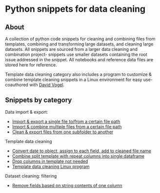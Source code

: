 # Python snippets for data cleaning
## About
A collection of python code snippets for cleaning and combining files from templates, combining and transforming large datasets, and cleaning large datasets. All snippets are sourced from a larger data cleaning and combination project- snippets use smaller datasets containing the root issue addressed in the snippet. All notebooks and reference data files are stored here for reference.

Template data cleaning category also includes a program to customize & combine template cleaning snippets in a Linux environment for easy use- coauthored with [David Vogel](https:/github.com/davidvogelxyz).

## Snippets by category
Data import & export:
- [Import & export a single file to/from a certain file path](data-import-export-from-folder-singlefile/)
- [Import & combine multiple files from a certain file path](data-import-combine-from-folder-multifile/)
- [Clean & export files from one subfolder to another](data-clean-export-from-folder-multifile/)

Template data cleaning
- [Convert date to object, assign to each field, add to cleaned file name](date-to-column-filename/)
- [Combine split template with repeat columns into single dataframe](split-columns-combine/)
- [Drop columns in template not needed](keep-only-columns-needed/)
- [Template data cleaning Linux program](main.py)

Dataset cleaning: filtering
- [Remove fields based on string contents of one column](remove-fields-by-string-id/)
